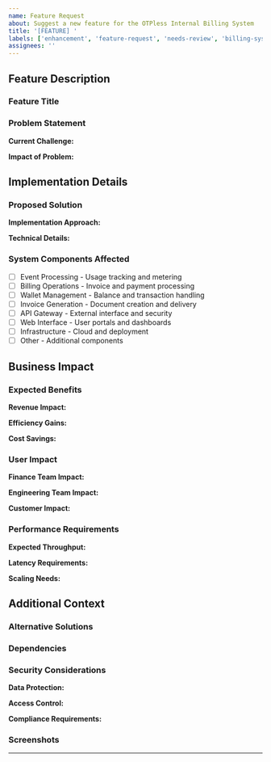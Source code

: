 ```yaml
---
name: Feature Request
about: Suggest a new feature for the OTPless Internal Billing System
title: '[FEATURE] '
labels: ['enhancement', 'feature-request', 'needs-review', 'billing-system']
assignees: ''
---
```


## Feature Description

### Feature Title
<!-- Provide a clear, concise name for your proposed billing system feature -->

### Problem Statement
<!-- Describe the billing, revenue, or operational problem this feature will solve -->
**Current Challenge:**

**Impact of Problem:**

## Implementation Details

### Proposed Solution
<!-- Provide a detailed description of how the feature should work -->
**Implementation Approach:**

**Technical Details:**

### System Components Affected
<!-- Check all that apply to this feature request -->
- [ ] Event Processing - Usage tracking and metering
- [ ] Billing Operations - Invoice and payment processing
- [ ] Wallet Management - Balance and transaction handling
- [ ] Invoice Generation - Document creation and delivery
- [ ] API Gateway - External interface and security
- [ ] Web Interface - User portals and dashboards
- [ ] Infrastructure - Cloud and deployment
- [ ] Other - Additional components

## Business Impact

### Expected Benefits
<!-- Describe the financial and operational benefits -->
**Revenue Impact:**

**Efficiency Gains:**

**Cost Savings:**

### User Impact
<!-- Detail how this feature will affect different user groups -->
**Finance Team Impact:**

**Engineering Team Impact:**

**Customer Impact:**

### Performance Requirements
<!-- Specify the performance expectations based on billing system SLAs -->
**Expected Throughput:**

**Latency Requirements:**

**Scaling Needs:**

## Additional Context

### Alternative Solutions
<!-- Optional: Describe other approaches considered -->

### Dependencies
<!-- Optional: List any prerequisites or related features needed -->

### Security Considerations
<!-- Detail security implications of this feature -->
**Data Protection:**

**Access Control:**

**Compliance Requirements:**

### Screenshots
<!-- Optional: Add any mockups, diagrams, or visual aids -->
<!-- Drag and drop images here or provide links -->

---
<!-- 
Note: Please ensure your feature request aligns with the OTPless Internal Billing System's core objectives of:
- Automated and accurate billing operations
- Scalable usage tracking and metering
- Secure financial data handling
- Enterprise-grade performance and reliability
-->